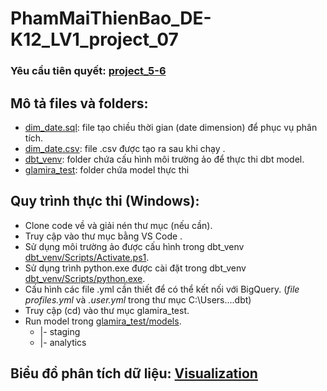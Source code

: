 # PhamMaiThienBao_DE-K12_LV1_project_07

### Yêu cầu tiên quyết: [project_5-6](https://github.com/pmtbao/PhamMaiThienBao_DE-K12_LV1_project_05.git)

## Mô tả files và folders:
- [dim_date.sql](dim_date.sql): file tạo chiều thời gian (date dimension) để phục vụ phân tích.
- [dim_date.csv](dim_date.csv): file .csv được tạo ra sau khi chạy [](dim_date.sql).
- [dbt_venv](dbt_venv): folder chứa cấu hình môi trường ảo để thực thi dbt model.
- [glamira_test](glamira_test): folder chứa model thực thi

## Quy trình thực thi (Windows):
- Clone code về và giải nén thư mục (nếu cần).
- Truy cập vào thư mục bằng VS Code .
- Sử dụng môi trường ảo được cấu hình trong dbt_venv [dbt_venv/Scripts/Activate.ps1](dbt_venv/Scripts/).
- Sử dụng trình python.exe được cài đặt trong dbt_venv [dbt_venv/Scripts/python.exe](dbt_venv/Scripts/).
- Cấu hình các file .yml cần thiết để có thể kết nối với BigQuery. (*file profiles.yml* và *.user.yml* trong thư mục C:\Users\...\.dbt)
- Truy cập (cd) vào thư mục glamira_test.
- Run model trong [glamira_test/models](glamira_test/models).
  -   |- staging
  -   |- analytics

## Biểu đồ phân tích dữ liệu: [Visualization](https://lookerstudio.google.com/reporting/d3230427-6d83-4f48-aaa6-fd98b042b91b)
